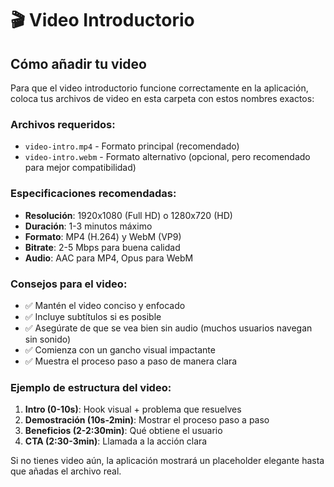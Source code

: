 # 🎬 Video Introductorio

## Cómo añadir tu video

Para que el video introductorio funcione correctamente en la aplicación, coloca tus archivos de video en esta carpeta con estos nombres exactos:

### Archivos requeridos:
- `video-intro.mp4` - Formato principal (recomendado)
- `video-intro.webm` - Formato alternativo (opcional, pero recomendado para mejor compatibilidad)

### Especificaciones recomendadas:
- **Resolución**: 1920x1080 (Full HD) o 1280x720 (HD)
- **Duración**: 1-3 minutos máximo
- **Formato**: MP4 (H.264) y WebM (VP9)
- **Bitrate**: 2-5 Mbps para buena calidad
- **Audio**: AAC para MP4, Opus para WebM

### Consejos para el video:
- ✅ Mantén el video conciso y enfocado
- ✅ Incluye subtítulos si es posible
- ✅ Asegúrate de que se vea bien sin audio (muchos usuarios navegan sin sonido)
- ✅ Comienza con un gancho visual impactante
- ✅ Muestra el proceso paso a paso de manera clara

### Ejemplo de estructura del video:
1. **Intro (0-10s)**: Hook visual + problema que resuelves
2. **Demostración (10s-2min)**: Mostrar el proceso paso a paso
3. **Beneficios (2-2:30min)**: Qué obtiene el usuario
4. **CTA (2:30-3min)**: Llamada a la acción clara

Si no tienes video aún, la aplicación mostrará un placeholder elegante hasta que añadas el archivo real.